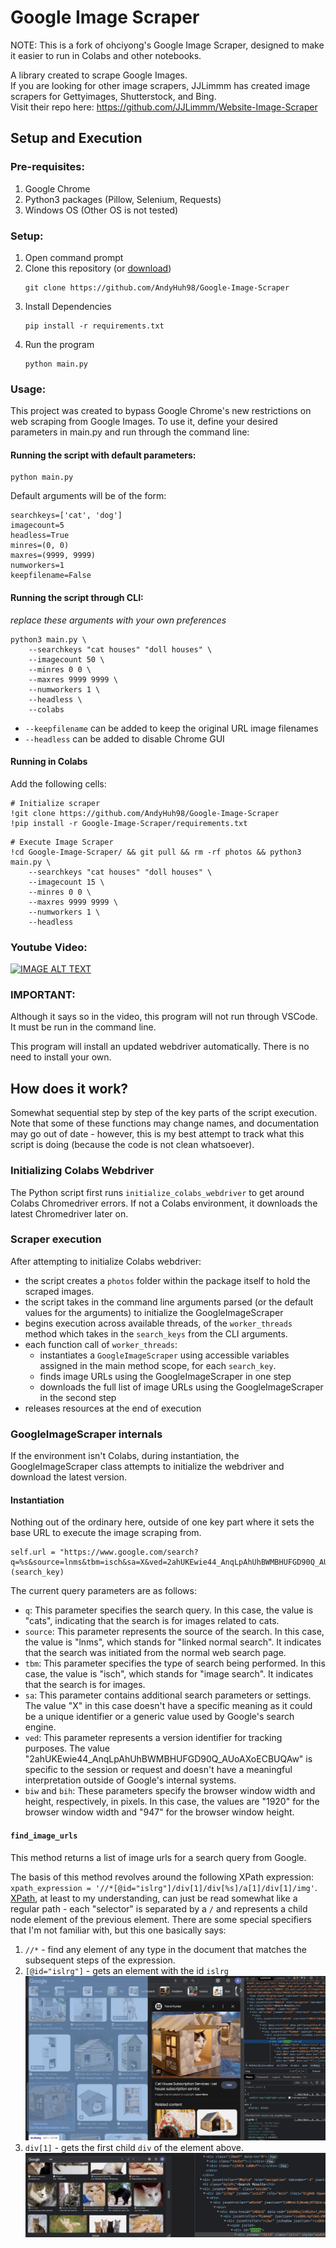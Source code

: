 # Google Image Scraper
NOTE: This is a fork of ohciyong's Google Image Scraper, designed to make it easier to run in Colabs and other notebooks.

A library created to scrape Google Images.<br>
If you are looking for other image scrapers, JJLimmm has created image scrapers for Gettyimages, Shutterstock, and Bing. <br>
Visit their repo here: https://github.com/JJLimmm/Website-Image-Scraper

## Setup and Execution
### Pre-requisites:
1. Google Chrome
2. Python3 packages (Pillow, Selenium, Requests)
3. Windows OS (Other OS is not tested)

### Setup:
1. Open command prompt
2. Clone this repository (or [download](https://github.com/AndyHuh98/Google-Image-Scraper/archive/refs/heads/master.zip))
    ```
    git clone https://github.com/AndyHuh98/Google-Image-Scraper
    ```
3. Install Dependencies
    ```
    pip install -r requirements.txt
    ```
4. Run the program
    ```
    python main.py
    ```

### Usage:
This project was created to bypass Google Chrome's new restrictions on web scraping from Google Images. 
To use it, define your desired parameters in main.py and run through the command line:

#### Running the script with default parameters:
```
python main.py
```

Default arguments will be of the form: 
````
searchkeys=['cat', 'dog'] 
imagecount=5 
headless=True 
minres=(0, 0) 
maxres=(9999, 9999) 
numworkers=1 
keepfilename=False
````

#### Running the script through CLI:
*replace these arguments with your own preferences*
```
python3 main.py \
    --searchkeys "cat houses" "doll houses" \
    --imagecount 50 \
    --minres 0 0 \
    --maxres 9999 9999 \
    --numworkers 1 \
    --headless \
    --colabs
```
* `--keepfilename` can be added to keep the original URL image filenames
* `--headless` can be added to disable Chrome GUI

#### Running in Colabs
Add the following cells:

````
# Initialize scraper
!git clone https://github.com/AndyHuh98/Google-Image-Scraper
!pip install -r Google-Image-Scraper/requirements.txt
````

````
# Execute Image Scraper
!cd Google-Image-Scraper/ && git pull && rm -rf photos && python3 main.py \
    --searchkeys "cat houses" "doll houses" \
    --imagecount 15 \
    --minres 0 0 \
    --maxres 9999 9999 \
    --numworkers 1 \
    --headless
````

### Youtube Video:
[![IMAGE ALT TEXT](https://github.com/ohyicong/Google-Image-Scraper/blob/master/youtube_thumbnail.PNG)](https://youtu.be/QZn_ZxpsIw4 "Google Image Scraper")


### IMPORTANT:
Although it says so in the video, this program will not run through VSCode. It must be run in the command line.

This program will install an updated webdriver automatically. There is no need to install your own.

## How does it work?
Somewhat sequential step by step of the key parts of the script execution. Note that some of these functions may change names, and documentation may go out of date - however, this is my best attempt to track what this script is doing (because the code is not clean whatsoever).

### Initializing Colabs Webdriver
The Python script first runs `initialize_colabs_webdriver` to get around Colabs Chromedriver errors. If not a Colabs environment, it downloads the latest Chromedriver later on.

### Scraper execution
After attempting to initialize Colabs webdriver:
* the script creates a `photos` folder within the package itself to hold the scraped images.
* the script takes in the command line arguments parsed (or the default values for the arguments) to initialize the GoogleImageScraper
* begins execution across available threads, of the `worker_threads` method which takes in the `search_keys` from the CLI arguments.
* each function call of `worker_threads`:
  * instantiates a `GoogleImageScraper` using accessible variables assigned in the main method scope, for each `search_key`.
  * finds image URLs using the GoogleImageScraper in one step
  * downloads the full list of image URLs using the GoogleImageScraper in the second step
* releases resources at the end of execution

### GoogleImageScraper internals
If the environment isn't Colabs, during instantiation, the GoogleImageScraper class attempts to initialize the webdriver and download the latest version.

#### Instantiation
Nothing out of the ordinary here, outside of one key part where it sets the base URL to execute the image scraping from. 

````
self.url = "https://www.google.com/search?q=%s&source=lnms&tbm=isch&sa=X&ved=2ahUKEwie44_AnqLpAhUhBWMBHUFGD90Q_AUoAXoECBUQAw&biw=1920&bih=947"%(search_key)
````

The current query parameters are as follows:
* `q`: This parameter specifies the search query. In this case, the value is "cats", indicating that the search is for images related to cats.
* `source`: This parameter represents the source of the search. In this case, the value is "lnms", which stands for "linked normal search". It indicates that the search was initiated from the normal web search page.
* `tbm`: This parameter specifies the type of search being performed. In this case, the value is "isch", which stands for "image search". It indicates that the search is for images.
* `sa`: This parameter contains additional search parameters or settings. The value "X" in this case doesn't have a specific meaning as it could be a unique identifier or a generic value used by Google's search engine.
* `ved`: This parameter represents a version identifier for tracking purposes. The value "2ahUKEwie44_AnqLpAhUhBWMBHUFGD90Q_AUoAXoECBUQAw" is specific to the session or request and doesn't have a meaningful interpretation outside of Google's internal systems.
* `biw` and `bih`: These parameters specify the browser window width and height, respectively, in pixels. In this case, the values are "1920" for the browser window width and "947" for the browser window height.

#### `find_image_urls`
This method returns a list of image urls for a search query from Google.

The basis of this method revolves around the following XPath expression: `xpath_expression = '//*[@id="islrg"]/div[1]/div[%s]/a[1]/div[1]/img'`. [XPath](https://en.wikipedia.org/wiki/XPath), at least to my understanding, can just be read somewhat like a regular path - each "selector" is separated by a `/` and represents a child node element of the previous element. There are some special specifiers that I'm not familiar with, but this one basically says:

1. `//*` - find any element of any type in the document that matches the subsequent steps of the expression.
2. `[@id="islrg"]` - gets an element with the id `islrg`
   ![](./documentation/isLrg.png)
3. `div[1]` - gets the first child `div` of the element above.
   ![](./documentation/div[1]%20of%20islrg.png)



